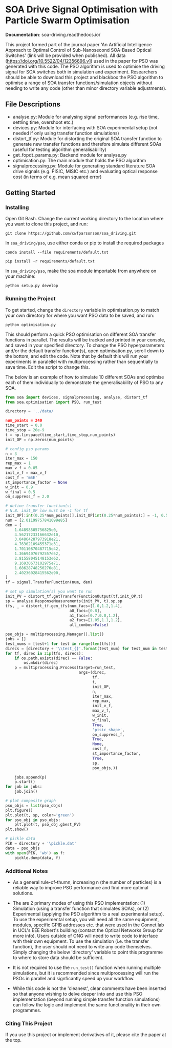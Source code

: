 # SOA Drive Signal Optimisation with Particle Swarm Optimisation

**Documentation**: soa-driving.readthedocs.io/

This project formed part of the journal paper 'An Artificial Intelligence Approach to Optimal Control of Sub-Nanosecond SOA-Based Optical Switches' (link will be provided when published). All data (https://doi.org/10.5522/04/12356696.v1) used in the paper for PSO was generated with this code. The PSO algorithm is used to optimise the driving signal for SOA switches both in simulation and experiment. Researchers should be able to download this project and blackbox the PSO algorithm to optimise a range of SOA transfer functions/simulation objects without needing to write any code (other than minor directory variable adjustments). 

## File Descriptions
- analyse.py: Module for analysing signal performances (e.g. rise time, settling time, overshoot etc.)
- devices.py: Module for interfacing with SOA experimental setup (not needed if only using transfer function simulations)
- distort_tf.py: Module for distorting the original SOA transfer function to generate new transfer functions and therefore simulate different SOAs (useful for testing algorithm generalisability)
- get_fopdt_params.py: Backend module for analyse.py
- optimisation.py: The main module that holds the PSO algorithm
- signalprocessing.py: Module for generating standard literature SOA drive signals (e.g. PISIC, MISIC etc.) and evaluating optical response cost (in terms of e.g. mean squared error)

## Getting Started


### Installing
Open Git Bash. Change the current working directory to the location where you want to clone this project, and run:
```
git clone https://github.com/cwfparsonson/soa_driving.git
```
In `soa_driving/pso`, use either conda or pip to install the required packages
```
conda install --file requirements/default.txt
```
```
pip install -r requirements/default.txt
```
In `soa_driving/pso`, make the soa module importable from anywhere on your machine:
```
python setup.py develop
```


### Running the Project
To get started, change the `directory` variable in optimisation.py to match your own directory for where you want PSO data to be saved, and run:
```
python optimisation.py
```
This should perform a quick PSO optimisation on different SOA transfer functions in parallel. The results will be tracked and printed in your console, and saved in your specified directory. To change the PSO hyperparameters and/or the default transfer function(s), open optimisation.py, scroll down to the bottom, and edit the code. Note that by default this will run your experiments in paralellel with multiprocessing rather than sequentially to save time. Edit the script to change this.

The below is an example of how to simulate 10 different SOAs and optimise each of them individually to demonstrate the generalisability of PSO to any SOA. 

```python
from soa import devices, signalprocessing, analyse, distort_tf
from soa.optimisation import PSO, run_test

directory = '../data/

num_points = 240
time_start = 0.0
time_stop = 20e-9 
t = np.linspace(time_start,time_stop,num_points)
init_OP = np.zeros(num_points)

# config pso params
n = 3 
iter_max = 150
rep_max = 1
max_v_f = 0.05
init_v_f = max_v_f
cost_f = 'mSE'
st_importance_factor = None
w_init = 0.9
w_final = 0.5
on_suppress_f = 2.0

# define transfer function(s)
# N.B. init_OP low must be -1 for tf
init_OP[:int(0.25*num_points)],init_OP[int(0.25*num_points):] = -1, 0.5
num = [2.01199757841099e85]
den = [
    1.64898505756825e0,
    4.56217233166632e10,
    3.04864287973918e21,
    4.76302109455371e31,
    1.70110870487715e42,
    1.36694076792557e52,
    2.81558045148153e62,
    9.16930673102975e71,
    1.68628748250276e81,
    2.40236028415562e90,
]
tf = signal.TransferFunction(num, den)

# set up simulation(s) you want to run
init_PV = distort_tf.getTransferFunctionOutput(tf,init_OP,t)
sp = analyse.ResponseMeasurements(init_PV, t).sp.sp
tfs, _ = distort_tf.gen_tfs(num_facs=[1.0,1.2,1.4], 
                            a0_facs=[0.8],
                            a1_facs=[0.7,0.8,1.2],
                            a2_facs=[1.05,1.1,1.2],
                            all_combos=False)

pso_objs = multiprocessing.Manager().list()
jobs = []
test_nums = [test+1 for test in range(len(tfs))]
direcs = [directory + '\\test_{}'.format(test_num) for test_num in test_nums]
for tf, direc in zip(tfs, direcs):
    if os.path.exists(direc) == False:
        os.mkdir(direc)
    p = multiprocessing.Process(target=run_test, 
                                args=(direc, 
                                      tf, 
                                      t, 
                                      init_OP, 
                                      n, 
                                      iter_max, 
                                      rep_max, 
                                      init_v_f, 
                                      max_v_f, 
                                      w_init, 
                                      w_final, 
                                      True, 
                                      'pisic_shape', 
                                      on_suppress_f, 
                                      True, 
                                      None, 
                                      cost_f, 
                                      st_importance_factor, 
                                      True, 
                                      sp, 
                                      pso_objs,))

    jobs.append(p)
    p.start()
for job in jobs:
    job.join()

# plot composite graph
pso_objs = list(pso_objs)
plt.figure()
plt.plot(t, sp, color='green')
for pso_obj in pso_objs:
    plt.plot(t, pso_obj.gbest_PV)
plt.show()

# pickle data
PIK = directory + '\pickle.dat'
data = pso_objs
with open(PIK, 'wb') as f:
    pickle.dump(data, f)
```

### Additional Notes
- As a general rule-of-thumn, increasing n (the number of particles) is a reliable way to improve PSO performance and find more optimal solutions.

- The are 2 primary modes of using this PSO implementation: (1) Simulation (using a transfer function that simulates SOAs), or (2) Experimental (applying the PSO algorithm to a real experimental setup). To use the experimental setup, you will need all the same equipment, modules, specific GPIB addresses etc. that were used in the Connet lab in UCL's EEE Robert's building (contact the Optical Networks Group for more info). Users outside of ONG will need to write code to interface with their own equipment. To use the simulation (i.e. the transfer function), the user should not need to write any code themselves. Simply changing the below 'directory' variable to point this programme to where to store data should be sufficient. 

- It is not required to use the `run_test()` function when running multiple simulations, but it is recommended since multiprocessing will run the PSOs in parallel and signficantly speed up your workflow. 

- While this code is not the 'cleanest', clear comments have been inserted so that anyone wishing to delve deeper into and use this PSO implementation (beyond running simple transfer function simulations) can follow the logic and implement the same functionality in their own programmes.


### Citing This Project
If you use this project or implement derivatives of it, please cite the paper at the top.













